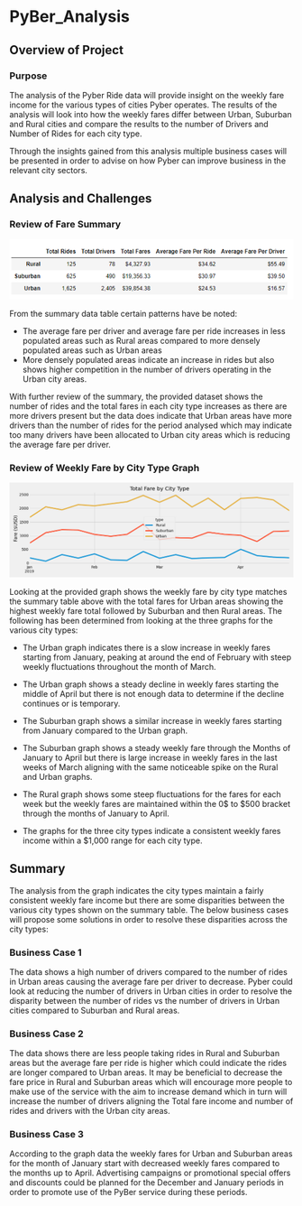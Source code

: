 # PyBer_Analysis

## Overview of Project

### Purpose

The analysis of the Pyber Ride data will provide insight on the weekly fare income for the various types of cities Pyber operates.
The results of the analysis will look into how the weekly fares differ between Urban, Suburban and Rural cities and compare the results to the number
of Drivers and Number of Rides for each city type.

Through the insights gained from this analysis multiple business cases will be presented in order to advise on how Pyber can improve
business in the relevant city sectors.

## Analysis and Challenges

### Review of Fare Summary

![Summary Table](/analysis/PyBer_summary.PNG)

From the summary data table certain patterns have be noted:
 - The average fare per driver and average fare per ride increases in less populated areas such as Rural areas compared to more densely populated areas such as Urban areas
 - More densely populated areas indicate an increase in rides but also shows higher competition in the number of drivers operating in the Urban city areas.

With further review of the summary, the provided dataset shows the number of rides and the total fares in each city type increases as there are more drivers present
but the data does indicate that Urban areas have more drivers than the number of rides for the period analysed which may indicate too many drivers have been 
allocated to Urban city areas which is reducing the average fare per driver.


### Review of Weekly Fare by City Type Graph

![Total Fare by City Type Graph](/analysis/PyBer_fare_summary.png)

Looking at the provided graph shows the weekly fare by city type matches the summary table above with the total fares for Urban areas showing the highest weekly fare total followed by Suburban and then Rural areas.
The following has been determined from looking at the three graphs for the various city types:
 - The Urban graph indicates there is a slow increase in weekly fares starting from January, peaking at around the end of February with steep weekly fluctuations throughout the month of March.
 
 - The Urban graph shows a steady decline in weekly fares starting the middle of April but there is not enough data to determine if the decline continues or is temporary.
 
 - The Suburban graph shows a similar increase in weekly fares starting from January compared to the Urban graph.
 
 - The Suburban graph shows a steady weekly fare through the Months of January to April but there is large increase in weekly fares in the last weeks of March
	aligning with the same noticeable spike on the Rural and Urban graphs.
	
 - The Rural graph shows some steep fluctuations for the fares for each week but the weekly fares are maintained within the 0$ to $500 bracket through the months of January to April.
	
 - The graphs for the three city types indicate a consistent weekly fares income within a $1,000 range for each city type.

## Summary

The analysis from the graph indicates the city types maintain a fairly consistent weekly fare income but there are some disparities between the various city types shown on the summary table.
The below business cases will propose some solutions in order to resolve these disparities across the city types:

### Business Case 1
The data shows a high number of drivers compared to the number of rides in Urban areas causing the average fare per driver to decrease. Pyber could look at reducing the number of drivers in Urban cities
in order to resolve the disparity between the number of rides vs the number of drivers in Urban cities compared to Suburban and Rural areas.

### Business Case 2
The data shows there are less people taking rides in Rural and Suburban areas but the average fare per ride is higher which could indicate the rides are longer compared to Urban areas.
It may be beneficial to decrease the fare price in Rural and Suburban areas which will encourage more people to make use of the service with the aim to increase demand which in turn will increase the number of drivers
aligning the Total fare income and number of rides and drivers with the Urban city areas.

### Business Case 3
According to the graph data the weekly fares for Urban and Suburban areas for the month of January start with decreased weekly fares compared to the months up to April.
Advertising campaigns or promotional special offers and discounts could be planned for the December and January periods in order to promote use of the PyBer service during these periods.